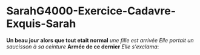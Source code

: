 # SarahG4000-Exercice-Cadavre-Exquis-Sarah

**Un beau jour alors que tout etait normal**
_une fille est arrivée_
*Elle portait un saucisson à sa ceinture*
**Armée de ce dernier**
_Elle s'exclama_:
